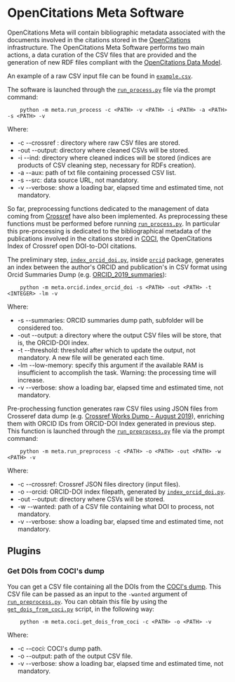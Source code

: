 # OpenCitations Meta Software

OpenCitations Meta will contain bibliographic metadata associated with the documents involved in the citations stored in the [OpenCitations](https://opencitations.net/) infrastructure. The OpenCitations Meta Software performs two main actions, a data curation of the CSV files that are provided and the generation of new RDF files compliant with the [OpenCitations Data Model](http://opencitations.net/model).

An example of a raw CSV input file can be found in [`example.csv`](https://github.com/opencitations/meta/blob/master/example.csv).

The software is launched through the [`run_process.py`](https://github.com/opencitations/meta/blob/master/run_process.py) file via the prompt command:
```console
    python -m meta.run_process -c <PATH> -v <PATH> -i <PATH> -a <PATH> -s <PATH> -v
```
Where:
- -c --crossref : directory where raw CSV files are stored.
- -out --output: directory where cleaned CSVs will be stored.
- -i --ind: directory where cleaned indices will be stored (indices are products of CSV cleaning step, necessary for RDFs creation).
- -a --aux: path of txt file containing processed CSV list.
- -s --src: data source URL, not mandatory.
- -v --verbose: show a loading bar, elapsed time and estimated time, not mandatory.

So far, preprocessing functions dedicated to the management of data coming from [Crossref](https://www.crossref.org/) have also been implemented. As preprocessing these functions must be performed before running [`run_process.py`](https://github.com/opencitations/meta/blob/master/run_process.py). In particular this pre-processing is dedicated to the bibliographical metadata of the publications involved in the citations stored in [COCI](http://opencitations.net/index/coci), the OpenCitations Index of Crossref open DOI-to-DOI citations.

The preliminary step, [`index_orcid_doi.py`](https://github.com/opencitations/meta/blob/master/orcid/index_orcid_doi.py), inside [`orcid`](https://github.com/opencitations/meta/blob/master/orcid) package, generates an index between the author's ORCID and publication's in CSV format using Orcid Summaries Dump (e.g. [ORCID_2019_summaries](https://orcid.figshare.com/articles/ORCID_Public_Data_File_2019/9988322)):
```console
    python -m meta.orcid.index_orcid_doi -s <PATH> -out <PATH> -t <INTEGER> -lm -v
```
Where:
- -s --summaries: ORCID summaries dump path, subfolder will be considered too.
- -out --output: a directory where the output CSV files will be store, that is, the ORCID-DOI index.
- -t --threshold: threshold after which to update the output, not mandatory. A new file will be generated each time.
- -lm --low-memory: specify this argument if the available RAM is insufficient to accomplish the task. Warning: the processing time will increase.
- -v --verbose: show a loading bar, elapsed time and estimated time, not mandatory.

Pre-prochessing function generates raw CSV files using JSON files from Crosseref data dump (e.g. [Crossref Works Dump - August 2019](https://figshare.com/articles/Crossref_Works_Dump_-_August_2019/9751865)), enriching them with ORCID IDs from ORCID-DOI Index generated in previous step.
This function is launched through the [`run_preprocess.py`](https://github.com/opencitations/meta/blob/master/run_preprocess.py) file via the prompt command:
```console
    python -m meta.run_preprocess -c <PATH> -o <PATH> -out <PATH> -w <PATH> -v
```
Where:
- -c --crossref: Crossref JSON files directory (input files).
- -o --orcid: ORCID-DOI index filepath, generated by [`index_orcid_doi.py`](https://github.com/opencitations/meta/blob/master/orcid/index_orcid_doi.py).
- -out --output: directory where CSVs will be stored.
- -w --wanted: path of a CSV file containing what DOI to process, not mandatory.     
- -v --verbose: show a loading bar, elapsed time and estimated time, not mandatory.

## Plugins

### Get DOIs from COCI's dump

You can get a CSV file containing all the DOIs from the [COCI's dump](https://opencitations.net/download). This CSV file can be passed as an input to the `-wanted` argument of [`run_preprocess.py`](https://github.com/opencitations/meta/blob/master/run_preprocess.py). You can obtain this file by using the [`get_dois_from_coci.py`](https://github.com/opencitations/meta/blob/master/coci/get_dois_from_coci.py) script, in the following way:
```console
    python -m meta.coci.get_dois_from_coci -c <PATH> -o <PATH> -v
```
Where:
- -c --coci: COCI's dump path.
- -o --output: path of the output CSV file.
- -v --verbose: show a loading bar, elapsed time and estimated time, not mandatory.

